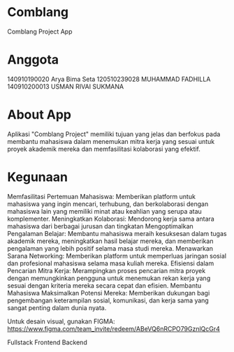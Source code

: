 # Comblang
Comblang Project App
# Anggota
140910190020 Arya Bima Seta
120510239028 MUHAMMAD FADHILLA
140910200013 USMAN RIVAI SUKMANA

# About App
Aplikasi "Comblang Project" memiliki tujuan yang jelas dan berfokus pada membantu mahasiswa dalam menemukan mitra kerja yang sesuai untuk proyek akademik mereka dan memfasilitasi kolaborasi yang efektif.

# Kegunaan
Memfasilitasi Pertemuan Mahasiswa:
Memberikan platform untuk mahasiswa yang ingin mencari, terhubung, dan berkolaborasi dengan mahasiswa lain yang memiliki minat atau keahlian yang serupa atau komplementer.
Meningkatkan Kolaborasi:
Mendorong kerja sama antara mahasiswa dari berbagai jurusan dan tingkatan
Mengoptimalkan Pengalaman Belajar:
Membantu mahasiswa meraih kesuksesan dalam tugas akademik mereka, meningkatkan hasil belajar mereka, dan memberikan pengalaman yang lebih positif selama masa studi mereka.
Menawarkan Sarana Networking:
Memberikan platform untuk memperluas jaringan sosial dan profesional mahasiswa selama masa kuliah mereka.
Efisiensi dalam Pencarian Mitra Kerja:
Merampingkan proses pencarian mitra proyek dengan memungkinkan pengguna untuk menemukan rekan kerja yang sesuai dengan kriteria mereka secara cepat dan efisien.
Membantu Mahasiswa Maksimalkan Potensi Mereka:
Memberikan dukungan bagi pengembangan keterampilan sosial, komunikasi, dan kerja sama yang sangat penting dalam dunia nyata.


Untuk desain visual, gunakan FIGMA:
https://www.figma.com/team_invite/redeem/ABeVQ6nRCPO79GznlQcGr4

Fullstack
Frontend
Backend
